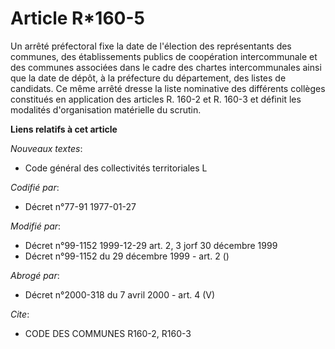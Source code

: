# Article R*160-5

Un arrêté préfectoral fixe la date de l'élection des représentants des communes, des établissements publics de coopération
intercommunale et des communes associées dans le cadre des chartes intercommunales ainsi que la date de dépôt, à la
préfecture du département, des listes de candidats. Ce même arrêté dresse la liste nominative des différents collèges
constitués en application des articles R. 160-2 et R. 160-3 et définit les modalités d'organisation matérielle du scrutin.

**Liens relatifs à cet article**

_Nouveaux textes_:

  - Code général des collectivités territoriales L

_Codifié par_:

  - Décret n°77-91 1977-01-27

_Modifié par_:

  - Décret n°99-1152 1999-12-29 art. 2, 3 jorf 30 décembre 1999
  - Décret n°99-1152 du 29 décembre 1999 - art. 2 ()

_Abrogé par_:

  - Décret n°2000-318 du 7 avril 2000 - art. 4 (V)

_Cite_:

  - CODE DES COMMUNES R160-2, R160-3
